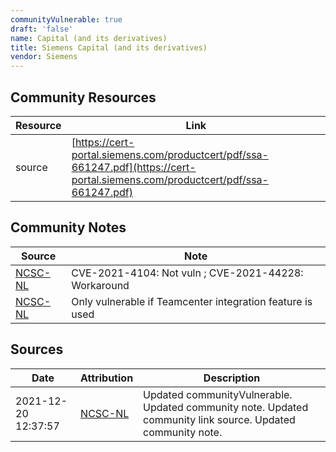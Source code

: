 ```yaml
---
communityVulnerable: true
draft: 'false'
name: Capital (and its derivatives)
title: Siemens Capital (and its derivatives)
vendor: Siemens
---
```



## Community Resources
| Resource | Link |
| --- | --- |
| source | [https://cert-portal.siemens.com/productcert/pdf/ssa-661247.pdf](https://cert-portal.siemens.com/productcert/pdf/ssa-661247.pdf) |

## Community Notes
| Source | Note |
| --- | --- |
| [NCSC-NL](https://github.com/NCSC-NL/log4shell/blob/main/software/README.md) | CVE-2021-4104: Not vuln ; CVE-2021-44228: Workaround </ul> |
| [NCSC-NL](https://github.com/NCSC-NL/log4shell/blob/main/software/README.md) | Only vulnerable if Teamcenter integration feature is used |

## Sources
| Date | Attribution | Description |
| --- | --- | --- |
| 2021-12-20 12:37:57 | [NCSC-NL](https://github.com/NCSC-NL/log4shell/blob/main/software/README.md) | Updated communityVulnerable. Updated community note. Updated community link source. Updated community note.  |
